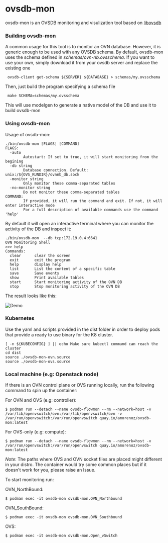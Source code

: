 # ovsdb-mon

ovsdb-mon is an OVSDB monitoring and visulization tool based on [libovsdb](https://github.com/ovn-org/libovsdb)

### Building ovsdb-mon
A common usage for this tool is to monitor an OVN database. However, it is generic enough to be used with
any OVSDB schema. By default, ovsdb-mon uses the schema defined in *schemas/ovn-nb.ovsschema*. If you want to
use your own, simply download it from your ovsdb server and replace the existing one

     ovsdb-client get-schema ${SERVER} ${DATABASE} > schemas/my.ovsschema

Then, just build the program specifying a schema file

     make SCHEMA=schemas/my.ovsschema

This will use modelgen to generate a native model of the DB and use it to build ovsdb-mon

### Using ovsdb-mon
Usage of ovsdb-mon:

	./bin/ovsdb-mon [FLAGS] [COMMAND]
	FLAGS:
	  -auto
	        Autostart: If set to true, it will start monitoring from the begining
	  -db string
	        Database connection. Default: unix:/${OVS_RUNDIR}/ovnnb_db.sock
	  -monitor string
	        Only monitor these comma-separated tables
	  -no-monitor string
	        Do not monitor these comma-separated tables
	COMMAND:
	        If provided, it will run the command and exit. If not, it will enter interactive mode
	        For a full description of available commands use the command 'help'


By default it will open an interactive terminal where you can monitor the activity of the DB and inspect it:

	./bin/ovsdb-mon  --db tcp:172.19.0.4:6641
	OVN Monitoring Shell
	>>> help
	Commands:
	  clear      clear the screen
	  exit       exit the program
	  help       display help
	  list       List the content of a specific table
	  save       Save events
	  show       Print available tables
	  start      Start monitoring activity of the OVN DB
	  stop       Stop monitoring activity of the OVN DB


The result looks like this:

![Demo](doc/images/demo.gif)

### Kubernetes

Use the yaml and scripts provided in the dist folder in order to deploy pods that
provide a ready to use binary for the K8 cluster.

	[ -n ${KUBECONFIG} ] || echo Make sure kubectl command can reach the cluster
    cd dist
    source ./ovsdb-mon-ovn.source
    source ./ovsdb-mon-ovs.source


### Local machine (e.g: Openstack node)

If there is an OVN control plane or OVS running locally, run the following command
to spin up the container:

For OVN and OVS (e.g: controller):

    $ podman run --detach --name ovsdb-flowmon --rm --network=host -v /var/lib/openvswitch/ovn:/var/lib/openvswitch/ovn -v /var/run/openvswitch:/var/run/openvswitch quay.io/amorenoz/ovsdb-mon:latest

For OVS-only (e.g: compute):

    $ podman run --detach --name ovsdb-flowmon --rm --network=host -v /var/run/openvswitch:/var/run/openvswitch quay.io/amorenoz/ovsdb-mon:latest

*Note*: The paths where OVS and OVN socket files are placed might different in your distro. The container would try some common places but if it doesn't work for you, please raise an Issue.

To start monitoring run:

OVN_NorthBound:

    $ podman exec -it ovsdb-mon ovsdb-mon.OVN_Northbound

OVN_SouthBound:

    $ podman exec -it ovsdb-mon ovsdb-mon.OVN_Southbound

OVS:

    $ podman exec -it ovsdb-mon ovsdb-mon.Open_vSwitch

